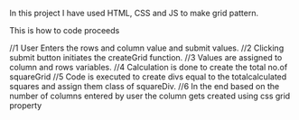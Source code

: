 In this project I have used HTML, CSS and JS to make grid pattern.

This is how to code proceeds

//1 User Enters the rows and column value and submit values.
//2 Clicking submit button initiates the createGrid function.
//3 Values are assigned to column and rows variables.
//4 Calculation is done to create the total no.of squareGrid
//5 Code is executed to create divs equal to the totalcalculated squares and assign them class of squareDiv.
//6 In the end based on the number of columns entered by user the column gets created using css grid property